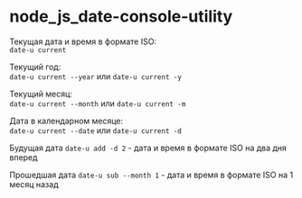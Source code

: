 # node_js_date-console-utility
Текущая дата и время в формате ISO:  
`date-u current`

Текущий год:  
`date-u current --year` или `date-u current -y`

Текущий месяц:  
`date-u current --month` или `date-u current -m`

Дата в календарном месяце:  
`date-u current --date` или `date-u current -d`

Будущая дата
`date-u add -d 2` - дата и время в формате ISO на два дня вперед

Прошедшая дата
`date-u sub --month 1` - дата и время в формате ISO на 1 месяц назад
